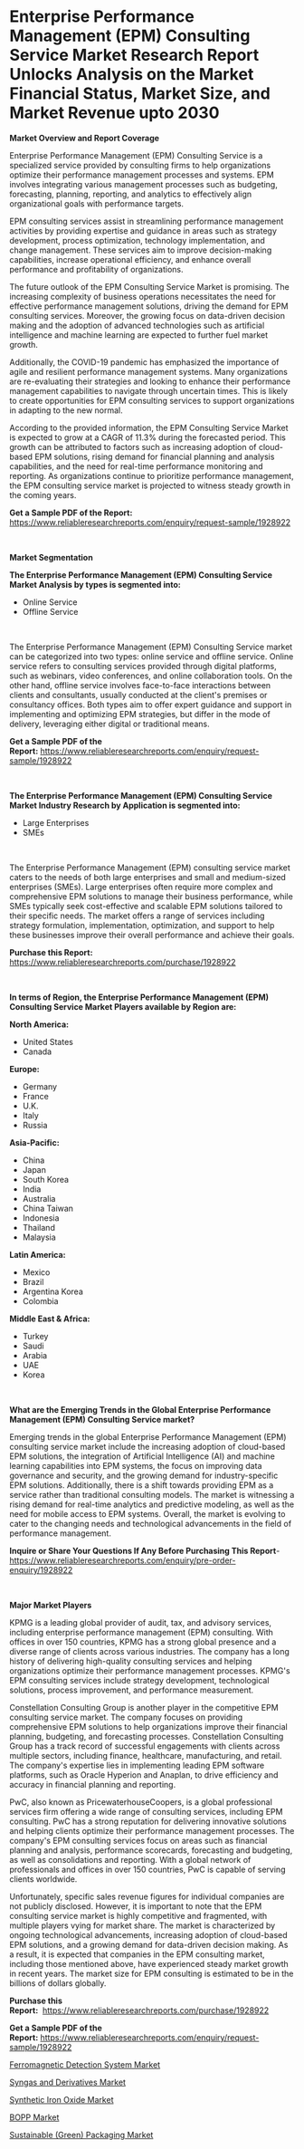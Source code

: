 <p><h1>Enterprise Performance Management (EPM) Consulting Service Market Research Report Unlocks Analysis on the Market Financial Status, Market Size, and Market Revenue upto 2030</h1></p><p><strong>Market Overview and Report Coverage</strong></p>
<p><p>Enterprise Performance Management (EPM) Consulting Service is a specialized service provided by consulting firms to help organizations optimize their performance management processes and systems. EPM involves integrating various management processes such as budgeting, forecasting, planning, reporting, and analytics to effectively align organizational goals with performance targets.</p><p>EPM consulting services assist in streamlining performance management activities by providing expertise and guidance in areas such as strategy development, process optimization, technology implementation, and change management. These services aim to improve decision-making capabilities, increase operational efficiency, and enhance overall performance and profitability of organizations.</p><p>The future outlook of the EPM Consulting Service Market is promising. The increasing complexity of business operations necessitates the need for effective performance management solutions, driving the demand for EPM consulting services. Moreover, the growing focus on data-driven decision making and the adoption of advanced technologies such as artificial intelligence and machine learning are expected to further fuel market growth.</p><p>Additionally, the COVID-19 pandemic has emphasized the importance of agile and resilient performance management systems. Many organizations are re-evaluating their strategies and looking to enhance their performance management capabilities to navigate through uncertain times. This is likely to create opportunities for EPM consulting services to support organizations in adapting to the new normal.</p><p>According to the provided information, the EPM Consulting Service Market is expected to grow at a CAGR of 11.3% during the forecasted period. This growth can be attributed to factors such as increasing adoption of cloud-based EPM solutions, rising demand for financial planning and analysis capabilities, and the need for real-time performance monitoring and reporting. As organizations continue to prioritize performance management, the EPM consulting service market is projected to witness steady growth in the coming years.</p></p>
<p><strong>Get a Sample PDF of the Report:</strong> <a href="https://www.reliableresearchreports.com/enquiry/request-sample/1928922">https://www.reliableresearchreports.com/enquiry/request-sample/1928922</a></p>
<p>&nbsp;</p>
<p><strong>Market Segmentation</strong></p>
<p><strong>The Enterprise Performance Management (EPM) Consulting Service Market Analysis by types is segmented into:</strong></p>
<p><ul><li>Online Service</li><li>Offline Service</li></ul></p>
<p>&nbsp;</p>
<p><p>The Enterprise Performance Management (EPM) Consulting Service market can be categorized into two types: online service and offline service. Online service refers to consulting services provided through digital platforms, such as webinars, video conferences, and online collaboration tools. On the other hand, offline service involves face-to-face interactions between clients and consultants, usually conducted at the client's premises or consultancy offices. Both types aim to offer expert guidance and support in implementing and optimizing EPM strategies, but differ in the mode of delivery, leveraging either digital or traditional means.</p></p>
<p><strong>Get a Sample PDF of the Report:</strong>&nbsp;<a href="https://www.reliableresearchreports.com/enquiry/request-sample/1928922">https://www.reliableresearchreports.com/enquiry/request-sample/1928922</a></p>
<p>&nbsp;</p>
<p><strong>The Enterprise Performance Management (EPM) Consulting Service Market Industry Research by Application is segmented into:</strong></p>
<p><ul><li>Large Enterprises</li><li>SMEs</li></ul></p>
<p>&nbsp;</p>
<p><p>The Enterprise Performance Management (EPM) consulting service market caters to the needs of both large enterprises and small and medium-sized enterprises (SMEs). Large enterprises often require more complex and comprehensive EPM solutions to manage their business performance, while SMEs typically seek cost-effective and scalable EPM solutions tailored to their specific needs. The market offers a range of services including strategy formulation, implementation, optimization, and support to help these businesses improve their overall performance and achieve their goals.</p></p>
<p><strong>Purchase this Report:</strong>&nbsp; <a href="https://www.reliableresearchreports.com/purchase/1928922">https://www.reliableresearchreports.com/purchase/1928922</a></p>
<p>&nbsp;</p>
<p><strong>In terms of Region, the Enterprise Performance Management (EPM) Consulting Service Market Players available by Region are:</strong></p>
<p>
    <p> <strong> North America: </strong>
        <ul>
            <li>United States</li>
            <li>Canada</li>
        </ul>
        </p> 
    <p> <strong> Europe: </strong>
        <ul>
            <li>Germany</li>
            <li>France</li>
            <li>U.K.</li>
            <li>Italy</li>
            <li>Russia</li>
        </ul>
        </p> 
    <p> <strong> Asia-Pacific: </strong>
        <ul>
            <li>China</li>
            <li>Japan</li>
            <li>South Korea</li>
            <li>India</li>
            <li>Australia</li>
            <li>China Taiwan</li>
            <li>Indonesia</li>
            <li>Thailand</li>
            <li>Malaysia</li>
        </ul>
        </p> 
    <p> <strong> Latin America: </strong>
        <ul>
            <li>Mexico</li>
            <li>Brazil</li>
            <li>Argentina Korea</li>
            <li>Colombia</li>
        </ul>
        </p> 
    <p> <strong> Middle East & Africa: </strong>
        <ul>
            <li>Turkey</li>
            <li>Saudi</li>
            <li>Arabia</li>
            <li>UAE</li>
            <li>Korea</li>
        </ul>
    </p>
    </p>
<p>&nbsp;</p>
<p><strong>What are the Emerging Trends in the Global Enterprise Performance Management (EPM) Consulting Service market?</strong></p>
<p><p>Emerging trends in the global Enterprise Performance Management (EPM) consulting service market include the increasing adoption of cloud-based EPM solutions, the integration of Artificial Intelligence (AI) and machine learning capabilities into EPM systems, the focus on improving data governance and security, and the growing demand for industry-specific EPM solutions. Additionally, there is a shift towards providing EPM as a service rather than traditional consulting models. The market is witnessing a rising demand for real-time analytics and predictive modeling, as well as the need for mobile access to EPM systems. Overall, the market is evolving to cater to the changing needs and technological advancements in the field of performance management.</p></p>
<p><strong>Inquire or Share Your Questions If Any Before Purchasing This Report</strong>- <a href="https://www.reliableresearchreports.com/enquiry/pre-order-enquiry/1928922">https://www.reliableresearchreports.com/enquiry/pre-order-enquiry/1928922</a></p>
<p>&nbsp;</p>
<p><strong>Major Market Players</strong></p>
<p><p>KPMG is a leading global provider of audit, tax, and advisory services, including enterprise performance management (EPM) consulting. With offices in over 150 countries, KPMG has a strong global presence and a diverse range of clients across various industries. The company has a long history of delivering high-quality consulting services and helping organizations optimize their performance management processes. KPMG's EPM consulting services include strategy development, technological solutions, process improvement, and performance measurement. </p><p>Constellation Consulting Group is another player in the competitive EPM consulting service market. The company focuses on providing comprehensive EPM solutions to help organizations improve their financial planning, budgeting, and forecasting processes. Constellation Consulting Group has a track record of successful engagements with clients across multiple sectors, including finance, healthcare, manufacturing, and retail. The company's expertise lies in implementing leading EPM software platforms, such as Oracle Hyperion and Anaplan, to drive efficiency and accuracy in financial planning and reporting. </p><p>PwC, also known as PricewaterhouseCoopers, is a global professional services firm offering a wide range of consulting services, including EPM consulting. PwC has a strong reputation for delivering innovative solutions and helping clients optimize their performance management processes. The company's EPM consulting services focus on areas such as financial planning and analysis, performance scorecards, forecasting and budgeting, as well as consolidations and reporting. With a global network of professionals and offices in over 150 countries, PwC is capable of serving clients worldwide. </p><p>Unfortunately, specific sales revenue figures for individual companies are not publicly disclosed. However, it is important to note that the EPM consulting service market is highly competitive and fragmented, with multiple players vying for market share. The market is characterized by ongoing technological advancements, increasing adoption of cloud-based EPM solutions, and a growing demand for data-driven decision making. As a result, it is expected that companies in the EPM consulting market, including those mentioned above, have experienced steady market growth in recent years. The market size for EPM consulting is estimated to be in the billions of dollars globally.</p></p>
<p><strong>Purchase this Report:</strong>&nbsp;&nbsp;<a href="https://www.reliableresearchreports.com/purchase/1928922">https://www.reliableresearchreports.com/purchase/1928922</a></p>
<p></p>
<p><strong>Get a Sample PDF of the Report:</strong>&nbsp;<a href="https://www.reliableresearchreports.com/enquiry/request-sample/1928922">https://www.reliableresearchreports.com/enquiry/request-sample/1928922</a></p>
<p><p><a href="https://github.com/ruslanpoljakovrd177/Market-Research-Report-List-1/blob/main/ferromagnetic-detection-system-market.md">Ferromagnetic Detection System Market</a></p><p><a href="https://medium.com/@stephenstevens11/syngas-and-derivatives-market-size-reveals-the-best-marketing-channels-in-global-industry-643d23a2135a">Syngas and Derivatives Market</a></p><p><a href="https://medium.com/@juansmith1961/analyzing-synthetic-iron-oxide-market-global-industry-perspective-and-forecast-2023-to-2030-78621546e5e3">Synthetic Iron Oxide Market</a></p><p><a href="https://github.com/gulaimolin/Market-Research-Report-List-1/blob/main/bopp-market.md">BOPP Market</a></p><p><a href="https://medium.com/@stephenarmstrong52/sustainable-green-packaging-market-insights-into-market-cagr-market-trends-and-growth-def35462ef7a">Sustainable (Green) Packaging Market</a></p></p>